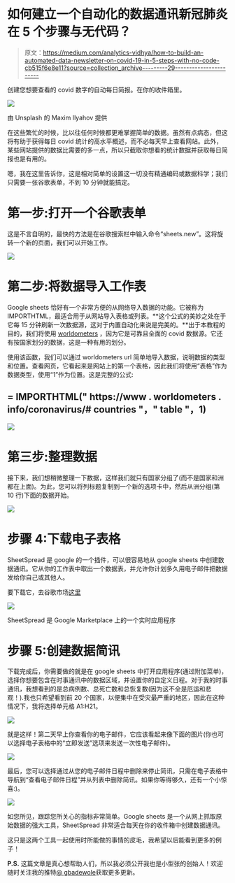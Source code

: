 # 如何建立一个自动化的数据通讯新冠肺炎在 5 个步骤与无代码？

> 原文：<https://medium.com/analytics-vidhya/how-to-build-an-automated-data-newsletter-on-covid-19-in-5-steps-with-no-code-cb515f6e8e11?source=collection_archive---------29----------------------->

创建您想要查看的 covid 数字的自动每日简报。在你的收件箱里。

![](img/5a3e2eaf8aebf8a61a5f4fb0c959ada1.png)

由 Unsplash 的 Maxim Ilyahov 提供

在这些繁忙的时候，比以往任何时候都更难掌握简单的数据。虽然有点病态，但这将有助于获得每日 covid 统计的高水平概述，而不必每天早上查看网站。此外，某些网站提供的数据比需要的多一点，所以只截取你想看的统计数据并获取每日简报也是有用的。

嗯，我在这里告诉你，这是相对简单的设置这一切没有精通编码或数据科学；我们只需要一张谷歌表单，不到 10 分钟就能搞定。

# 第一步:打开一个谷歌表单

这是不言自明的，最快的方法是在谷歌搜索栏中输入命令“sheets.new”。这将旋转一个新的页面，我们可以开始工作。

![](img/f8bedf243ae684b1379738d605192de6.png)

# **第二步:将数据导入工作表**

Google sheets 恰好有一个非常方便的从网络导入数据的功能。它被称为 IMPORTHTML，最适合用于从网站导入表格或列表。**这个公式的美妙之处在于它每 15 分钟刷新一次数据源，这对于内置自动化来说是完美的。**出于本教程的目的，我们将使用 [worldometers](https://www.worldometers.info/coronavirus/#countries) ，因为它是可靠且全面的 covid 数据源。它还有按国家划分的数据，这是一种有用的划分。

使用该函数，我们可以通过 worldometers url 简单地导入数据，说明数据的类型和位置。查看网页，它看起来是网站上的第一个表格，因此我们将使用“表格”作为数据类型，使用“1”作为位置。这是完整的公式:

## = IMPORTHTML(" https://www . worldometers . info/coronavirus/# countries "，" table "，1)

![](img/0d8ecf88ce9cc525f67777ca82502a88.png)

# **第三步:整理数据**

接下来，我们想稍微整理一下数据，这样我们就只有国家分组了(而不是国家和洲都在上面)。为此，您可以将列标题复制到一个新的选项卡中，然后从洲分组(第 10 行)下面的数据开始。

![](img/431978632fced64af037ecaf2cbc023f.png)

# **步骤 4:下载电子表格**

SheetSpread 是 google 的一个插件，可以很容易地从 google sheets 中创建数据通讯。它从你的工作表中取出一个数据表，并允许你计划多久用电子邮件把数据发给你自己或其他人。

要下载它，去谷歌市场[这里](https://gsuite.google.com/marketplace/app/sheetspread/257074946633)

![](img/a4fb069e1296ccb71d3fb4eb4f1ce2fb.png)

SheetSpread 是 Google Marketplace 上的一个实时应用程序

# 步骤 5:创建数据简讯

下载完成后，你需要做的就是在 google sheets 中打开应用程序(通过附加菜单)，选择你想要包含在时事通讯中的数据区域，并设置你的自定义日程。对于我的时事通讯，我想看到的是总病例数、总死亡数和总恢复数(因为这不全是厄运和悲观！).我也只希望看到前 20 个国家，以便集中在受灾最严重的地区，因此在这种情况下，我将选择单元格 A1:H21。

![](img/ec251987879c169eae51c1b444d62cc9.png)

就是这样！第二天早上你查看你的电子邮件，它应该看起来像下面的图片(你也可以选择电子表格中的“立即发送”选项来发送一次性电子邮件)。

![](img/88065db67390478c5e0a7ffd47b5ed0c.png)

最后，您可以选择通过从您的电子邮件日程中删除来停止简讯，只需在电子表格中导航到“查看电子邮件日程”并从列表中删除简讯。如果你等得够久，还有一个小惊喜:)。

![](img/3dba7c735b29855522ed62e0c215a5f0.png)

如您所见，跟踪您所关心的指标非常简单。Google sheets 是一个从网上抓取原始数据的强大工具，SheetSpread 非常适合每天在你的收件箱中创建数据通讯。

这只是这两个工具一起使用时所能做的事情的皮毛，我希望以后能看到更多的例子！

**P.S.** 这篇文章是真心想帮助人们，所以我必须公开我也是小型张的创始人！欢迎随时关注我的推特[@ gbadewole](https://twitter.com/gbadeadewole)获取更多更新。